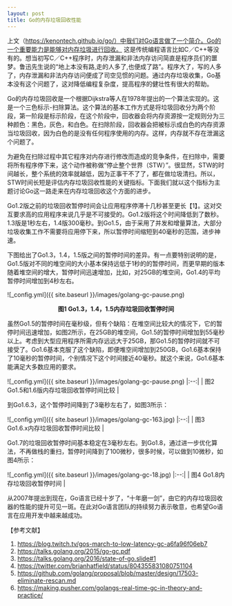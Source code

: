 ```yaml
---
layout: post
title: Go的内存垃圾回收性能
---
```

上文（https://kenontech.github.io/go/）中我们对Go语言做了一个简介。Go的一个重要能力是能够对内存垃圾进行回收。 这是传统编程语言比如C／C++等没有的。想当初写C／C++程序时，内存泄漏和非法内存访问简直是程序员们的噩梦。鲁迅先生说的“地上本没有路,走的人多了,也便成了路”。程序大了，写的人多了，内存泄漏和非法内存访问便成了司空见惯的问题。通过内存垃圾收集，Go基本没有这个问题了，这对降低编程复杂度，提高程序的健壮性有很大的帮助。

Go的内存垃圾回收是一个根据Dijkstra等人在1978年提出的一个算法实现的。这是一个三色标示-扫除算法。这个算法的基本工作方式是将垃圾回收分为两个阶段，第一阶段是标示阶段，在这个阶段中，回收器会将内存资源按一定规则分为三种颜色：黑色，灰色，和白色。在扫除阶段，回收器会把被标示成白色的内存资源当垃圾回收，因为白色的是没有任何程序使用的内存。这样，内存就不存在泄漏这个问题了。

为避免在扫除过程中其它程序对内存进行修改而造成的竞争条件，在扫除中，需要将所有程序停下来，这个动作被称做“停止整个世界（STW）”。很显然，STW的时间越长，整个系统的效率就越低，因为正事干不了了，都在做垃圾清扫。所以，STW时间长短是评估内存垃圾回收性能的关键指标。下面我们就以这个指标为主题讨论Go这一路走来在内存垃圾回收这个方面的进步。

Go1.2版之前的垃圾回收暂停时间会让应用程序停滞十几秒甚至更长【1】。这对交互要求高的应用程序来说几乎是不可接受的。Go1.2版将这个时间降低到了数秒。1.3版是1秒左右，1.4版300毫秒。到Go1.5，由于采用了并发和增量算法，大部分垃圾收集工作不需要将应用停下来，所以暂停时间缩短到40毫秒的范围，进步神速。

下图给出了Go1.3，1.4，1.5版之间的暂停时间的差异。有一点要特别说明的是，Go1.5版对不同的堆空间的大小基本保持远低于1秒的的暂停时间，而更早期的版本随着堆空间的增大，暂停时间迅速增加，比如，对25GB的堆空间，Go1.4的平均暂停时间增加到4秒左右。

![_config.yml]({{ site.baseurl }}/images/golang-gc-pause.png)
<p align="center">
  <b>图1 Go1.3，1.4，1.5内存垃圾回收暂停时间</b><br>
</p>

虽然Go1.5的暂停时间在毫秒级，但有个缺陷：在堆空间比较大的情况下，它的暂停时间迅速增加，如图2所示，在25GB的堆空间，Go1.5的暂停时间增加到55毫秒以上。考虑到大型应用程序所需内存远远大于25GB，那Go1.5的暂停时间就不可接受了。Go1.6基本克服了这个缺陷，即便堆空间增加到250GB，Go1.6基本保持了10毫秒的暂停时间，个别情况下这个时间接近40毫秒。就这个来说，Go1.6基本能满足大多数应用的要求。

![_config.yml]({{ site.baseurl }}/images/golang-gc-pause.png)
|:--:|
| 图2 Go1.5和1.6版内存垃圾回收暂停时间比较 |

到Go1.6.3，这个暂停时间降到了3毫秒左右了，如图3所示：

![_config.yml]({{ site.baseurl }}/images/golang-gc-163.jpg)
|:--:|
| 图3 Go1.6.x内存垃圾回收暂停时间比较 |

Go1.7的垃圾回收暂停时间基本稳定在3毫秒左右。到Go1.8，通过进一步优化算法，不再做栈的重扫，暂停时间降到了100微秒，很多时候，可以做到10微秒，如图4所示：

![_config.yml]({{ site.baseurl }}/images/golang-gc-18.jpg)
|:--:|
| 图4 Go1.8内存垃圾回收暂停时间 |

从2007年提出到现在，Go语言已经十岁了，“十年磨一剑”，由它的内存垃圾回收器的性能的提升可见一斑。在此对Go语言团队的持续努力表示敬意，也希望Go语言在应用开发中越来越成功。


【参考文献】
1. https://blog.twitch.tv/gos-march-to-low-latency-gc-a6fa96f06eb7
2. https://talks.golang.org/2015/go-gc.pdf
3. https://talks.golang.org/2016/state-of-go.slide#1
4. https://twitter.com/brianhatfield/status/804355831080751104
5. https://github.com/golang/proposal/blob/master/design/17503-eliminate-rescan.md
6. https://making.pusher.com/golangs-real-time-gc-in-theory-and-practice/
